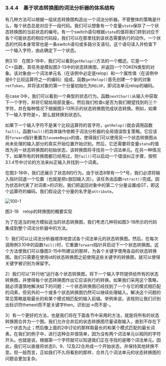 ### 3.4.4　基于状态转换图的词法分析器的体系结构

有几种方法可以根据一组状态转换图构造出一个词法分析器。不管整体的策略是什么，每个状态总是对应于一段代码。我们可以想象有一个变量`state`保存了一个状态转换图的当前状态的编号。有一个switch语句根据`state`的值将我们转到对应于各个可能状态的相应代码段，我们可以在那里找到该状态需要执行的动作。一个状态的代码本身常常也是一条switch语句或多路分支语句。这个语句读入并检查下一个输入字符，由此确定下一个状态。

例3.10　在图3-18中，我们可以看到`getRelop()`方法的一个概述。它是一个C++函数，其任务是模拟图3-13中的状态转换图，并返回一个TOKEN类型的对象。该对象由一个词法单元名（在该例中必定是relop）和一个属性值（在该例中是6个比较运算符之一的编码）组成。函数`getRelop()`首先创建一个新的对象`retToken`，并将该对象的第一个分量初始化为`RELOP`，即词法单元relop的编码。

在case 0中，我们可以看到一个典型的状态行为。函数`nextChar()`从输入中获取下一个字符，并将它赋给局部变量c。然后我们检查c是否为我们期望找到的三个字符，并在每种情况下根据图3-13所示的状态转换图完成状态转换。例如，如果下一输入字符是=，那么就转换到状态5。

如果下一个输入字符不是某个比较运算符的首字符，`getRelop()`就会调用函数`fail()`。函数`fail()`的具体操作依赖于词法分析器的全局错误恢复策略。它应该将`forward`指针重置为`lexemeBegin`的值，使得我们可以使用另一个状态转换图从尚未处理的输入部分的真实开始位置开始识别。然后，它还需要将变量`state`的值改为另一状态转换图的初始状态，该转换图将寻找另一个词法单元。在另一种情况下，如果所有的转换图都已经用过，则`fail()`可以启动一个错误纠正步骤，按照3.1.4节中讨论的方法来纠正输入并找到一个词素。

在图3-18中，我们还展示了状态8的行为。由于状态8带有一个*号，我们必须将输入指针回退一个位置（也就是把c放回输入流）。该任务由函数`retract()`完成。因为状态8代表了对词素>的识别，我们把返回对象中的第二个分量设置成GT，即这个运算符的编码。我们假设这个分量的名字是`attribute`。

![100-1](../Images/image04073.jpeg)

图3-18　relop的转换图的概要实现

为了在适当的地方模拟适当的状态转换图，我们考虑几种将如图3-18所示的代码集成到整个词法分析器中的方法。

1）我们可以让词法分析器顺序地尝试各个词法单元的状态转换图。然后，在每次调用例3.10中的函数`fail()`时，它重置`forward`指针并启动下一个状态转换图。这个方法使我们可以像图3-15中所建议的那样，为各个关键字使用各自的状态转换图。我们只需要在使用id的状态转换图之前使用这些关键字的转换图，就可以使得关键字被识别为保留字。

2）我们可以“并行地”运行各个状态转换图，将下一个输入字符提供给所有的状态转换图，并使得每个状态转换图作出它应该执行的转换。如果我们采用这个策略，就必须谨慎地解决如下的问题：一个状态转换图已经找到了一个与它的模式相匹配的词素，但另外的一个或多个状态转换图仍然可以继续处理输入。解决这个问题的常见策略是取最长的和某个模式相匹配的输入前缀。举例来说，该规则让我们识别出标识符thenext而不是关键字then，识别出->而不是-。

3）有一个更好的方法，也是我们将在下面各节中采用的方法，就是将所有的状态转换图合并为一个图。我们允许合并后的状态转换图尽量读取输入，直到不存在下一个状态为止；然后像上面的2中讨论的那样取最长的和某个模式匹配的最长词素。在我们的例子中，进行这种合并很简单，因为没有两个词法单元以相同的字符开头。也就是说，根据第一个字符就可以知道我们正在寻找的是哪个词法单元。因此，我们可以直接将状态0、9、12及22合并成一个开始状态，并保持其他转换不变。但一般而言，正如我们不久将看到的那样，合并几个词法单元的状态转换图的问题会更加复杂。